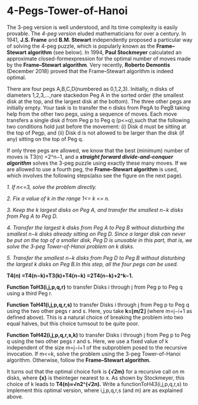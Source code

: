 # 4-Pegs-Tower-of-Hanoi

The 3-peg version is well understood, and its time complexity is easily provable. The *4-peg version* eluded mathematicians for over a century. In 1941, **J.S. Frame** and **B.M. Stewart** independently proposed a particular way of solving the 4-peg puzzle, which is popularly known as the **Frame–Stewart algorithm** (see below). In 1994, **Paul Stockmeyer** calculated an approximate closed-formexpression for the optimal number of moves made by the **Frame–Stewart algorithm**. Very recently, **Roberto Demontis** (December 2018) proved that the Frame–Stewart algorithm is indeed optimal.

There are four pegs A,B,C,D(numbered as 0,1,2,3). Initially, n disks of diameters 1,2,3,...,nare stackedon Peg A in the sorted order (the smallest disk at the top, and the largest disk at the bottom). The three other pegs are initially empty. Your task is to transfer the n disks from PegA to PegB taking help from the other two pegs, using a sequence of moves. Each move transfers a single disk d from Peg p to Peg q (p<=q),such that the following two conditions hold just before the movement: (i) Disk d must be sitting at the top of Pegp, and (ii) Disk d is not allowed to be larger than the disk (if any) sitting on the top of Peg q.

If only three pegs are allowed, we know that the best (minimum) number of moves is T3(n) =2^n−1, and a ***straight forward divide-and-conquer algorithm*** solves the 3-peg puzzle using exactly these many moves. If we are allowed to use a fourth peg, the **Frame–Stewart algorithm** is used, which involves the following steps(also see the figure on the next page).

*1. If n<=3, solve the problem directly.*

*2. Fix a value of k in the range 1<= k <= n.*

*3. Keep the k largest disks on Peg A, and transfer the smallest n−k disks from Peg A to Peg D.*

*4. Transfer the largest k disks from Peg A to Peg B without disturbing the smallest n−k disks already sitting on Peg D. Since a larger disk can never be put on the top of a smaller disk, Peg D is unusable in this part, that is, we solve the 3-peg Tower-of-Hanoi problem on k disks.*

*5. Transfer the smallest n−k disks from Peg D to Peg B without disturbing the largest k disks on Peg B.In this step, all the four pegs can be used.*

**T4(n) =T4(n−k)+T3(k)+T4(n−k) =2T4(n−k)+2^k−1.**


**Function ToH3(i,j,p,q,r)** to transfer Disks i through j from Peg p to Peg q using a third Peg r.

**Function ToH41(i,j,p,q,r,s)** to transfer Disks i through j from Peg p to Peg q using the two other pegs r and s. Here, you take **k=⌊m/2⌋** (where m=j−i+1 as defined above). This is a natural choice of breaking the problem into two equal halves, but this choice turnsout to be quite poor.

**Function ToH42(i,j,p,q,r,s,k)** to transfer Disks i through j from Peg p to Peg q using the two other pegs r and s. Here, we use a fixed value of k independent of the size m=j−i+1 of the subproblem posed to the recursive invocation. If m<=k, solve the problem using the 3-peg Tower-of-Hanoi algorithm. Otherwise, follow the **Frame–Stewart algorithm.**

It turns out that the optimal choice fork is **{√2m}** for a recursive call on m disks, where **{x}** is theinteger nearest to x. As shown by Stockmeyer, this choice of k leads to **T4(n)≈√n2^(√2n).** Write a functionToH43(i,j,p,q,r,s) to implement this optimal version, where i,j,p,q,r,s (and m) are as explained above.
